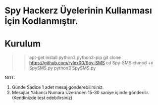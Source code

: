 # Spy Hackerz Üyelerinin Kullanması İçin Kodlanmıştır.

# Kurulum

>> apt-get install python3 python3-pip
>> git clone https://github.com/rylex00/Spy-SMS
>> cd Spy-SMS
>> chmod +x SpySMS.py
>> python3 SpySMS.py

NOT:
1) Günde Sadice 1 adet mesaj gönderebilirsiniz.
2) Mesajlar Yabancı Numara Üzerinden 15-30 saniye içinde gönderilir.(Kendinizde test edebilirsiniz)
